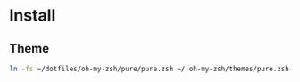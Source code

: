 # Install

## Theme 
```bash
ln -fs ~/dotfiles/oh-my-zsh/pure/pure.zsh ~/.oh-my-zsh/themes/pure.zsh-theme
```
